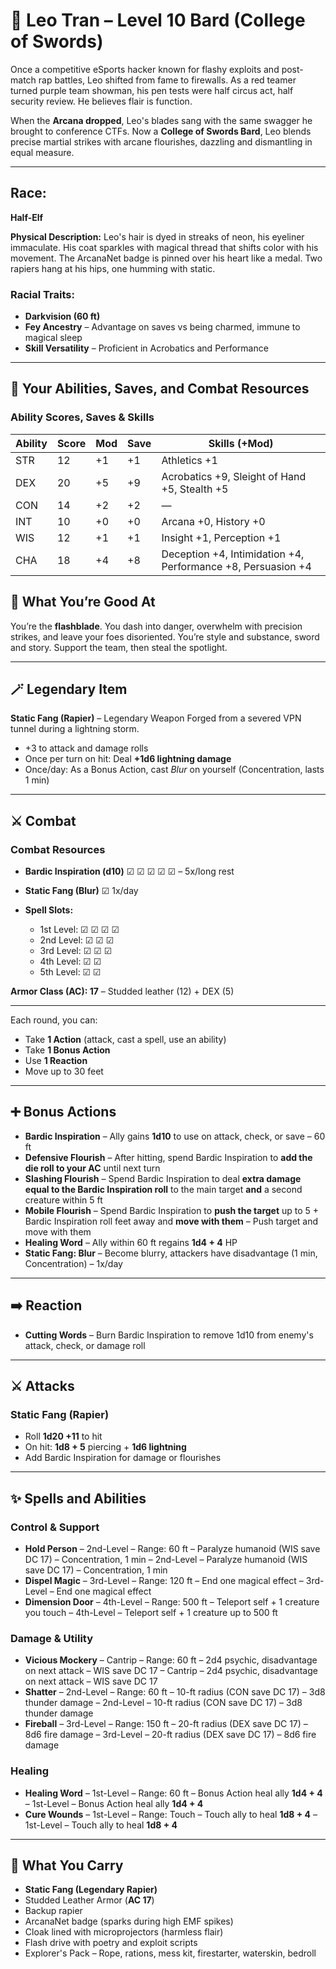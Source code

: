 # 🌟 Leo Tran – Level 10 Bard (College of Swords)

Once a competitive eSports hacker known for flashy exploits and post-match rap battles, Leo shifted from fame to firewalls. As a red teamer turned purple team showman, his pen tests were half circus act, half security review. He believes flair is function.

When the **Arcana dropped**, Leo's blades sang with the same swagger he brought to conference CTFs. Now a **College of Swords Bard**, Leo blends precise martial strikes with arcane flourishes, dazzling and dismantling in equal measure.

---

## Race:

**Half-Elf**

**Physical Description:** Leo's hair is dyed in streaks of neon, his eyeliner immaculate. His coat sparkles with magical thread that shifts color with his movement. The ArcanaNet badge is pinned over his heart like a medal. Two rapiers hang at his hips, one humming with static.

### Racial Traits:

* **Darkvision (60 ft)**
* **Fey Ancestry** – Advantage on saves vs being charmed, immune to magical sleep
* **Skill Versatility** – Proficient in Acrobatics and Performance

---

## 🧠 Your Abilities, Saves, and Combat Resources

### Ability Scores, Saves & Skills

| Ability | Score | Mod | Save | Skills (+Mod)                                                |
| ------- | ----- | --- | ---- | ------------------------------------------------------------ |
| STR     | 12    | +1  | +1   | Athletics +1                                                 |
| DEX     | 20    | +5  | +9   | Acrobatics +9, Sleight of Hand +5, Stealth +5                |
| CON     | 14    | +2  | +2   | —                                                            |
| INT     | 10    | +0  | +0   | Arcana +0, History +0                                        |
| WIS     | 12    | +1  | +1   | Insight +1, Perception +1                                    |
| CHA     | 18    | +4  | +8   | Deception +4, Intimidation +4, Performance +8, Persuasion +4 |

## 🎯 What You’re Good At

You’re the **flashblade**. You dash into danger, overwhelm with precision strikes, and leave your foes disoriented. You’re style and substance, sword and story. Support the team, then steal the spotlight.

---

## 🪄 Legendary Item

**Static Fang (Rapier)** – Legendary Weapon
Forged from a severed VPN tunnel during a lightning storm.

* +3 to attack and damage rolls
* Once per turn on hit: Deal **+1d6 lightning damage**
* Once/day: As a Bonus Action, cast *Blur* on yourself (Concentration, lasts 1 min)

---

## ⚔️ Combat

### Combat Resources

* **Bardic Inspiration (d10)** ☑ ☑ ☑ ☑ ☑ – 5x/long rest
* **Static Fang (Blur)** ☑ 1x/day
* **Spell Slots:**

  * 1st Level: ☑ ☑ ☑ ☑
  * 2nd Level: ☑ ☑ ☑
  * 3rd Level: ☑ ☑ ☑
  * 4th Level: ☑ ☑
  * 5th Level: ☑ ☑

**Armor Class (AC): 17** – Studded leather (12) + DEX (5)

---

Each round, you can:

* Take **1 Action** (attack, cast a spell, use an ability)
* Take **1 Bonus Action**
* Use **1 Reaction**
* Move up to 30 feet

---

## ➕ Bonus Actions

* **Bardic Inspiration** – Ally gains **1d10** to use on attack, check, or save – 60 ft
* **Defensive Flourish** – After hitting, spend Bardic Inspiration to **add the die roll to your AC** until next turn
* **Slashing Flourish** – Spend Bardic Inspiration to deal **extra damage equal to the Bardic Inspiration roll** to the main target **and** a second creature within 5 ft
* **Mobile Flourish** – Spend Bardic Inspiration to **push the target** up to 5 + Bardic Inspiration roll feet away and **move with them** – Push target and move with them
* **Healing Word** – Ally within 60 ft regains **1d4 + 4** HP
* **Static Fang: Blur** – Become blurry, attackers have disadvantage (1 min, Concentration) – 1x/day

---

## ➡️ Reaction

* **Cutting Words** – Burn Bardic Inspiration to remove 1d10 from enemy's attack, check, or damage roll

---

## ⚔️ Attacks

### Static Fang (Rapier)

* Roll **1d20 +11** to hit
* On hit: **1d8 + 5** piercing + **1d6 lightning**
* Add Bardic Inspiration for damage or flourishes

---

## ✨ Spells and Abilities

### Control & Support

* **Hold Person** – 2nd-Level – Range: 60 ft – Paralyze humanoid (WIS save DC 17) – Concentration, 1 min – 2nd-Level – Paralyze humanoid (WIS save DC 17) – Concentration, 1 min
* **Dispel Magic** – 3rd-Level – Range: 120 ft – End one magical effect – 3rd-Level – End one magical effect
* **Dimension Door** – 4th-Level – Range: 500 ft – Teleport self + 1 creature you touch – 4th-Level – Teleport self + 1 creature up to 500 ft

### Damage & Utility

* **Vicious Mockery** – Cantrip – Range: 60 ft – 2d4 psychic, disadvantage on next attack – WIS save DC 17 – Cantrip – 2d4 psychic, disadvantage on next attack – WIS save DC 17
* **Shatter** – 2nd-Level – Range: 60 ft – 10-ft radius (CON save DC 17) – 3d8 thunder damage – 2nd-Level – 10-ft radius (CON save DC 17) – 3d8 thunder damage
* **Fireball** – 3rd-Level – Range: 150 ft – 20-ft radius (DEX save DC 17) – 8d6 fire damage – 3rd-Level – 20-ft radius (DEX save DC 17) – 8d6 fire damage

### Healing

* **Healing Word** – 1st-Level – Range: 60 ft – Bonus Action heal ally **1d4 + 4** – 1st-Level – Bonus Action heal ally **1d4 + 4**
* **Cure Wounds** – 1st-Level – Range: Touch – Touch ally to heal **1d8 + 4** – 1st-Level – Touch ally to heal **1d8 + 4**

---

## 🎒 What You Carry

* **Static Fang (Legendary Rapier)**
* Studded Leather Armor (**AC 17**)
* Backup rapier
* ArcanaNet badge (sparks during high EMF spikes)
* Cloak lined with microprojectors (harmless flair)
* Flash drive with poetry and exploit scripts
* Explorer's Pack – Rope, rations, mess kit, firestarter, waterskin, bedroll
